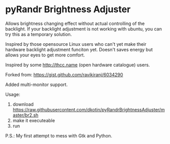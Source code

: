 # pyRandr Brightness Adjuster
Allows brightness changing effect without actual controlling of the backlight.
If your backlight adjustment is not working with ubuntu, you can try this as a 
temporary solution.

Inspired by those opensource Linux users who can't yet make their hardware backlight
adjustment funciton yet. Doesn't saves energy but allows your eyes to get more comfort.

Inspired by some http://thcc.name (open hardware catalogue) users.

Forked from: https://gist.github.com/ravikiranj/6034290

Added multi-monitor support.

Usage:

1. download https://raw.githubusercontent.com/dkotin/pyRandrBrightnessAdjuster/master/br2.sh
2. make it executeable
3. run

P.S.: My first attempt to mess with Gtk and Python.


